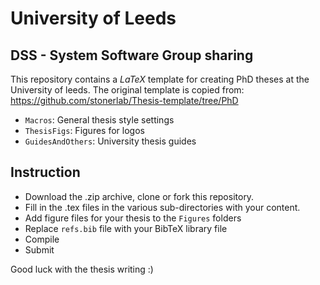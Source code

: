 # University of Leeds

## DSS - System Software Group sharing

This repository contains a $LaTeX$ template for creating PhD theses at the University of leeds. The original template is copied from: https://github.com/stonerlab/Thesis-template/tree/PhD

- `Macros`: General thesis style settings
- `ThesisFigs`: Figures for logos 
- `GuidesAndOthers`: University thesis guides

## Instruction

- Download the .zip archive, clone or fork this repository.
- Fill in the .tex files in the various sub-directories with your content.
- Add figure files for your thesis to the `Figures` folders
- Replace `refs.bib` file with your BibTeX library file
- Compile
- Submit

Good luck with the thesis writing :)
